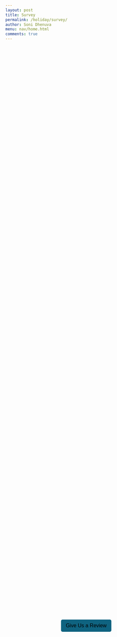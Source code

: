 ```yaml
---
layout: post
title: Survey
permalink: /holiday/survey/
author: Soni Dhenuva
menu: nav/home.html
comments: true
---
```

<html lang="en">
<head>
    <meta charset="UTF-8">
    <meta name="viewport" content="width=device-width, initial-scale=1.0">
    <title>Review Survey</title>
    <style>
        body {
        background-image: url('{{site.baseurl}}/images/present.png');
        background-position: center;
        max-height: 250vh;
        background-size: 950px auto; /* Adjust width */
        }
        #review-button {
            position: absolute;
            top: 50%;
            left: 50%;
            transform: translate(-50%, -50%);
            padding: 10px 15px;
            background-color: rgb(15, 99, 128) !important;
            color: black;
            border: none;
            border-radius: 5px;
            cursor: pointer;
            font-size: 16px;
        }
        #review-button:hover {
            background-color: #008080 !important;
        }
        .popup {
            display: none;
            position: fixed;
            top: 50%;
            left: 50%;
            transform: translate(-50%, -50%);
            background: white;
            padding: 20px;
            border-radius: 10px;
            box-shadow: 0 5px 15px rgba(0, 0, 0, 0.3);
            z-index: 1000;
        }
        .popup-content {
            display: flex;
            flex-direction: column;
            align-items: center;
        }
        textarea {
            width: 100%;
            height: 80px;
            padding: 10px;
            border: 1px solid #ddd;
            border-radius: 5px;
            resize: none;
            color: black;
        }
        #submit-review {
            margin-top: 10px;
            padding: 10px 15px;
            background-color: #008080 !important;
            color: white;
            border: none;
            border-radius: 5px;
            cursor: pointer;
        }
        #submit-review:hover {
            background-color: #005f5f;
        }
        .survey-box {
            background-color: #f9f9f9;
            padding: 15px;
            border-radius: 8px;
            border: 1px solid #ddd;
            box-shadow: 0 3px 6px rgba(0, 0, 0, 0.1);
            color: black;
            font-size: 16px;
            height: 150px;
            width: 30%;
            position: relative;
            display: flex;
            flex-direction: column;
        }
        .review-content {
            flex-grow: 1;
            overflow-y: auto;
            max-height: 100px;
            padding-right: 5px;
        }
        .delete-button {
            position: absolute;
            top: 5px;
            right: 10px;
            background: red;
            color: white;
            border: none;
            cursor: pointer;
            font-size: 14px;
            border-radius: 5px;
            padding: 5px;
        }
        .delete-button:hover {
            background: darkred;
        }
        .textERW{
            color: black !important;
        }
    </style>
</head>
<body>
    <button id="review-button">Give Us a Review</button>
    <div id="review-popup" class="popup">
        <div class="popup-content">
            <span class="close-popup">&times;</span>
            <h2 class = "textERW">Enter a Review for the Website</h2>
            <textarea id="review-text" placeholder="Write your review here..."></textarea>
            <button id="submit-review">Send</button>
        </div>
    </div>
    <div id="survey-list"></div>
    <script type="module">
        import { pythonURI, fetchOptions } from '{{ site.baseurl }}/assets/js/api/config.js';
        async function fetchSurveys() {
            try {
                const response = await fetch(`${pythonURI}/api/surveys`, {
                    ...fetchOptions,
                    method: 'GET',
                    headers: { 'Content-Type': 'application/json' }
                });
                if (response.ok) {
                    const surveys = await response.json();
                    const surveyList = document.getElementById("survey-list");
                    surveyList.innerHTML = '';
                    surveys.forEach(survey => {
                        const surveyBox = document.createElement('div');
                        surveyBox.classList.add('survey-box');
                        surveyBox.setAttribute('data-id', survey.id);
                        // Create and append the Delete button
                        const deleteButton = document.createElement('button');
                        deleteButton.textContent = "X";
                        deleteButton.classList.add('delete-button');
                        deleteButton.addEventListener("click", () => deleteSurvey(survey.id));
                        const reviewTitle = document.createElement('div');
                        reviewTitle.textContent = "REVIEW";
                        const reviewContent = document.createElement('div');
                        reviewContent.classList.add('review-content');
                        reviewContent.textContent = survey.message;
                        surveyBox.appendChild(deleteButton);
                        surveyBox.appendChild(reviewTitle);
                        surveyBox.appendChild(reviewContent);
                        surveyList.appendChild(surveyBox);
                    });
                } else {
                    alert("Failed to fetch surveys.");
                }
            } catch (error) {
                console.error("Error fetching surveys:", error);
                alert("An error occurred while fetching surveys.");
            }
        }
        async function deleteSurvey(surveyId) {
            try {
                const response = await fetch(`${pythonURI}/api/survey?id=${surveyId}`, {
                    ...fetchOptions,
                    method: 'DELETE',
                    headers: { 'Content-Type': 'application/json' }
                });
                if (response.ok) {
                    alert("Survey deleted successfully!");
                    fetchSurveys(); // Refresh the list after deletion
                } else {
                    const errorData = await response.json();
                    alert(`Failed to delete survey: ${errorData.message}`);
                }
            } catch (error) {
                console.error("Error deleting survey:", error);
                alert("An error occurred while deleting the survey.");
            }
        }
        async function updateSurvey(surveyId) {
            const reviewText = document.getElementById("review-text").value;
            if (reviewText.trim() === "") {
                alert("Please enter a review before submitting.");
                return;
            }
            try {
                const response = await fetch(`${pythonURI}/api/survey?id=${surveyId}`, {
                    ...fetchOptions,
                    method: 'PUT',
                    headers: { 'Content-Type': 'application/json' },
                    body: JSON.stringify({ message: reviewText })
                });
                if (response.ok) {
                    alert("Survey updated successfully!");
                    document.getElementById("review-popup").style.display = "none";
                    document.getElementById("review-text").value = "";
                    fetchSurveys(); // Refresh the list after update
                } else {
                    alert("Failed to update survey.");
                }
            } catch (error) {
                console.error("Error updating survey:", error);
                alert("An error occurred while updating the survey.");
            }
        }
        document.getElementById("review-button").addEventListener("click", function () {
            document.getElementById("review-popup").style.display = "block";
        });
        document.querySelector(".close-popup").addEventListener("click", function () {
            document.getElementById("review-popup").style.display = "none";
        });
        document.getElementById("submit-review").addEventListener("click", async function () {
            let reviewText = document.getElementById("review-text").value;
            if (reviewText.trim() === "") {
                alert("Please enter a review before submitting.");
                return;
            }
            try {
                const response = await fetch(`${pythonURI}/api/survey`, {
                    ...fetchOptions,
                    method: 'POST',
                    headers: { 'Content-Type': 'application/json' },
                    body: JSON.stringify({ message: reviewText })
                });
                if (response.ok) {
                    alert("Thank you for your review!");
                    document.getElementById("review-popup").style.display = "none";
                    document.getElementById("review-text").value = "";
                    fetchSurveys();
                } else {
                    alert("Failed to submit review.");
                }
            } catch (error) {
                console.error("Error submitting review:", error);
                alert("An error occurred while submitting the review.");
            }
        });
        window.onload = fetchSurveys;
    </script>
</body>
</html>